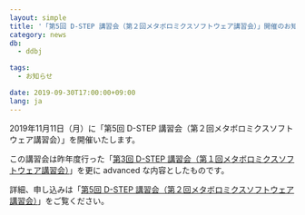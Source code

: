 ```yaml
---
layout: simple
title: '「第5回 D-STEP 講習会（第２回メタボロミクスソフトウェア講習会）」開催のお知らせ：11月11日'
category: news
db:
  - ddbj

tags:
  - お知らせ

date: 2019-09-30T17:00:00+09:00
lang: ja
---
```


<p>2019年11月11日（月）に「第5回 D-STEP 講習会（第２回メタボロミクスソフトウェア講習会）」を開催いたします。</p>

<p>この講習会は昨年度行った「<a href="/training/d-step.html#03">第3回 D-STEP 講習会（第１回メタボロミクスソフトウェア講習会）</a>」を更に advanced な内容としたものです。</p>

<p>詳細、申し込みは「<a href="/training/d-step04.html">第5回 D-STEP 講習会（第２回メタボロミクスソフトウェア講習会）</a>」をご覧ください。</p>
